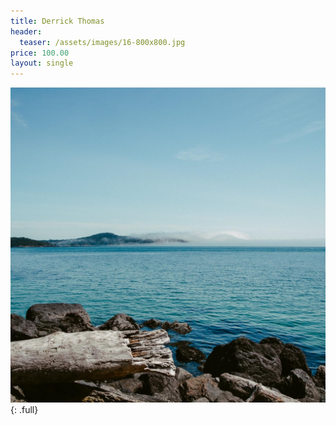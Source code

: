 ```yaml
---
title: Derrick Thomas
header:
  teaser: /assets/images/16-800x800.jpg
price: 100.00
layout: single
---
```

![Barry Sanders](/assets/images/16-1600x1600.jpg){: .full}
